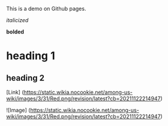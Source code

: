 This is a demo on Github pages.

*italicized*

**bolded**

# heading 1

## heading 2

[Link] (https://static.wikia.nocookie.net/among-us-wiki/images/3/31/Red.png/revision/latest?cb=20211122214947)

![Image] (https://static.wikia.nocookie.net/among-us-wiki/images/3/31/Red.png/revision/latest?cb=20211122214947)
